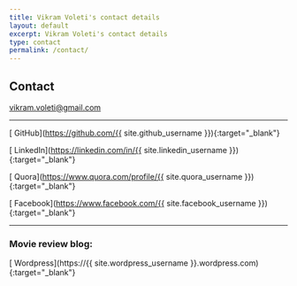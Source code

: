 ```yaml
---
title: Vikram Voleti's contact details
layout: default
excerpt: Vikram Voleti's contact details
type: contact
permalink: /contact/
---
```


## Contact

[<i class="fa fa-envelope"></i> vikram.voleti@gmail.com](mailto:vikram.voleti@gmail.com)

---

[<i class="fa fa-github"></i> GitHub](https://github.com/{{ site.github_username }}){:target="_blank"}

[<i class="fa fa-linkedin"></i> LinkedIn](https://linkedin.com/in/{{ site.linkedin_username }}){:target="_blank"}

[<i class="fa fa-quora"></i> Quora](https://www.quora.com/profile/{{ site.quora_username }}){:target="_blank"}

[<i class="fa fa-facebook"></i> Facebook](https://www.facebook.com/{{ site.facebook_username }}){:target="_blank"}

---

### Movie review blog:

[<i class="fa fa-wordpress"></i> Wordpress](https://{{ site.wordpress_username }}.wordpress.com){:target="_blank"}

